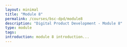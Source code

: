 ```yaml
---
layout: minimal
title: "Module 8"
permalink: /courses/bsc-dpd/module8
description: "Digital Product Development - Module 8"
type: module
tags:
introduction: module 8 introduction...
---
```


